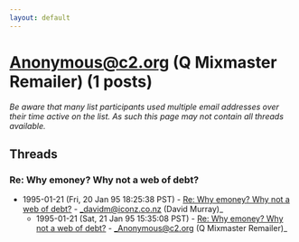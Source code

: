 ```yaml
---
layout: default
---
```


# Anonymous@c2.org (Q Mixmaster Remailer) (1 posts)

_Be aware that many list participants used multiple email addresses over their time active on the list. As such this page may not contain all threads available._

## Threads

### Re: Why emoney?  Why not a web of debt?
+ 1995-01-21 (Fri, 20 Jan 95 18:25:38 PST) - [Re: Why emoney?  Why not a web of debt?](/archive/1995/01/5f3348d9fd225c5407fecdfed38aed6b2c7157e6a2df3de688c1cc57ae06ba87) - _davidm@iconz.co.nz (David Murray)_
  + 1995-01-21 (Sat, 21 Jan 95 15:35:08 PST) - [Re: Why emoney?  Why not a web of debt?](/archive/1995/01/53f91810602fe3ba97581daf920dcc8f8eaca269e8c61c65b01431d7e5eba9b9) - _Anonymous@c2.org (Q Mixmaster Remailer)_

